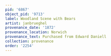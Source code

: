 ```yaml
---
pid: '6867'
object_pid: '9713'
label: Woodland Scene with Bears
artist: janbrueghel
provenance_date: '1872'
provenance_location: Norwich
provenance_text: Purchased from Edward Daniell
collection: provenance
order: '2254'
---
```


